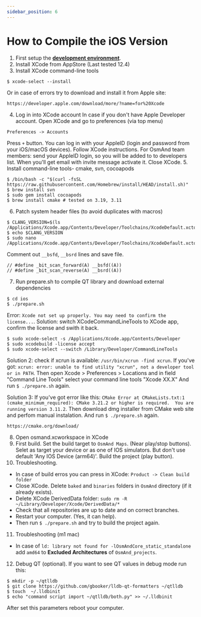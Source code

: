 ```yaml
---
sidebar_position: 6
---
```


# How to Compile the iOS Version

1. First setup the **[development environment](setup-the-dev-environment.md)**.
2. Install XCode from AppStore (Last tested 12.4)
3. Install XCode command-line tools
  ```
  $ xcode-select --install
  ```
  Or in case of errors try to download and install it from Apple site:
  ```
  https://developer.apple.com/download/more/?name=for%20Xcode
  ```
4. Log in into XCode account
  In case if you don't have Apple Developer account. Open XCode and go to preferences (via top menu)
  ```
  Preferences -> Accounts 
  ```
  Press `+` button. You can log in with your AppleID (login and password from your iOS/macOS devices). Follow XCode instructions.
  For OsmAnd team members: send your AppleID login, so you will be added to to developers list. When you'll get email with invite message activate it.
  Close XCode.
5. Install command-line tools- cmake, svn, cocoapods
  ```
  $ /bin/bash -c "$(curl -fsSL https://raw.githubusercontent.com/Homebrew/install/HEAD/install.sh)"
  $ brew install svn
  $ sudo gem install cocoapods
  $ brew install cmake # tested on 3.19, 3.11
  ```
6. Patch system header files (to avoid duplicates with macros)
  ```
  $ CLANG_VERSION=$(ls /Applications/Xcode.app/Contents/Developer/Toolchains/XcodeDefault.xctoolchain/usr/lib/clang/)
  $ echo $CLANG_VERSION
  $ sudo nano /Applications/Xcode.app/Contents/Developer/Toolchains/XcodeDefault.xctoolchain/usr/lib/clang/{CLANG_VERSION}/include/ia32intrin.h
  ```
Comment out ```__bsfd```, ```__bsrd``` lines and save file.
  ```
  // #define _bit_scan_forward(A) __bsfd((A))
  // #define _bit_scan_reverse(A) __bsrd((A))
  ```
7. Run prepare.sh to compile QT library and download external dependencies
  ```
  $ cd ios
  $ ./prepare.sh
  ```
  
  Error: `Xcode not set up properly. You may need to confirm the license...`.
  Solution: switch XCodeCommandLineTools to XCode app, confirm the license and swith it back.
  ```
  $ sudo xcode-select -s /Applications/Xcode.app/Contents/Developer
  $ sudo xcodebuild -license accept
  $ sudo xcode-select --switch /Library/Developer/CommandLineTools
  ```
  
  Solution 2: check if xcrun is available: ``` /usr/bin/xcrun -find xcrun ```. If you've got: ``` xcrun: error: unable to find utility "xcrun", not a developer tool or in PATH ```. Then open Xcode > Preferences > Locations and in field "Command Line Tools" select your command line tools "Xcode XX.X" And run `$ ./prepare.sh` again.
  
  Solution 3: If you've got error like this: ``` CMake Error at CMakeLists.txt:1 (cmake_minimum_required): CMake 3.21.2 or higher is required.  You are running version 3.11.2 ```. Then download dmg installer from CMake web site and perfom manual instalation. And run `$ ./prepare.sh` again.
  ```
  https://cmake.org/download/
  ```
  
8. Open osmand.xcworkspace in XCode
9. First build.
  Set the build target to `OsmAnd Maps`. (Near play/stop buttons). Selet as target your device or as one of IOS simulators. But don't use default 'Any IOS Device (arm64)'. Build the project (play button).
10. Troubleshooting.
  - In case of build erros you can press in XCode: ```Product -> Clean build folder```
  - Close XCode.  Delete `baked` and `binaries` folders in `OsmAnd` directory (if it already exists). 
  - Delete XCode DerivedData folder: ``` sudo rm -R ~/Library/Developer/Xcode/DerivedData/* ```
  - Check that all repositories are up to date and on correct branches.
  - Restart your computer. (Yes, it can help). 
  - Then run `$ ./prepare.sh` and try to build the project again.
  
11. Troubleshooting (m1 mac)
  - In case of ```ld: library not found for -lOsmAndCore_static_standalone``` add ```amd64``` to **Excluded Architectures** of ```OsmAnd_projects```. 

12. Debug QT (optional). If you want to see QT values in debug mode run this:
  ```
$ mkdir -p ~/qtlldb
$ git clone https://github.com/gbooker/lldb-qt-formatters ~/qtlldb
$ touch  ~/.lldbinit
$ echo "command script import ~/qtlldb/both.py" >> ~/.lldbinit
  ```
After set this parameters reboot your computer.

